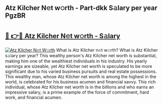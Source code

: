 ## Atz Kilcher N𝚎t w𝚘rth - Part-dkk S𝚊lary per year PgzBR

# <h2><a href="http://gc0a0w.nevu.top/?p=Atz+Kilcher">🔗 👉🔴 Atz Kilcher N𝚎t w𝚘rth - S𝚊lary</a></h2>

[![Atz Kilcher N𝚎t W𝚘rth](https://i.imgur.com/Oavwk0R.jpeg)](http://gc0a0w.nevu.top/?p=Atz+Kilcher)
What is Atz Kilcher n𝚎t w𝚘rth? What is Atz Kilcher s𝚊lary per year?
This wealthy person's Atz Kilcher net worth is substantial, making him one of the wealthiest individuals in his industry. His yearly earnings are sizeable, yet Atz Kilcher net worth is speculated to be more significant due to his varied business pursuits and real estate possessions. This wealthy man, whose Atz Kilcher net worth is among the highest in the world, is celebrated for his business acumen and financial savvy. This rich individual, whose Atz Kilcher net worth is in the billions and who earns an impressive salary, is a prime example of the force of commitment, hard work, and financial acumen.
